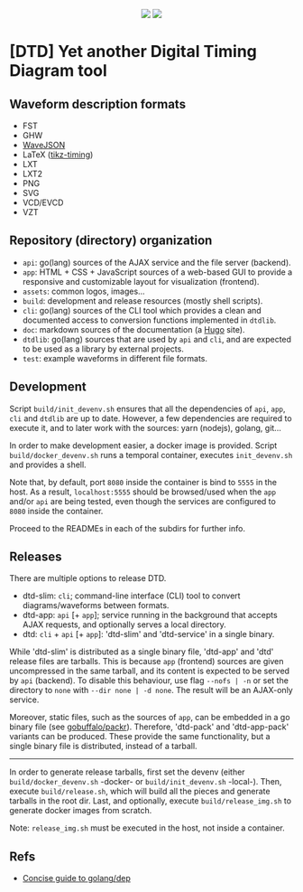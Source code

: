 <p align="center">
  <a title="Frontend Dependency Status" href="https://david-dm.org/1138-4EB/dtd?path=app"><img src="https://img.shields.io/david/1138-4EB/dtd.svg?path=app&longCache=true&style=flat-square&label=frontend%20deps"></a><!--
  -->
  <a title="Frontend DevDependency Status" href="https://david-dm.org/1138-4EB/dtd?path=app&type=dev"><img src="https://img.shields.io/david/dev/1138-4EB/dtd.svg?path=app&longCache=true&style=flat-square&label=frontend%20devdeps"></a><!--
  -->
</p>

# [DTD] Yet another Digital Timing Diagram tool

## Waveform description formats

- FST
- GHW
- [WaveJSON](https://github.com/drom/wavedrom/wiki/WaveJSON)
- LaTeX ([tikz-timing](https://ctan.org/pkg/tikz-timing))
- LXT
- LXT2
- PNG
- SVG
- VCD/EVCD
- VZT

## Repository (directory) organization

- `api`: go(lang) sources of the AJAX service and the file server (backend).
- `app`: HTML + CSS + JavaScript sources of a web-based GUI to provide a responsive and customizable layout for visualization (frontend).
- `assets`: common logos, images...
- `build`: development and release resources (mostly shell scripts).
- `cli`: go(lang) sources of the CLI tool which provides a clean and documented access to conversion functions implemented in `dtdlib`.
- `doc`: markdown sources of the documentation (a [Hugo](https://github.com/gohugoio/hugo) site).
- `dtdlib`: go(lang) sources that are used by `api` and `cli`, and are expected to be used as a library by external projects.
- `test`: example waveforms in different file formats.

## Development

Script `build/init_devenv.sh` ensures that all the dependencies of `api`, `app`, `cli` and `dtdlib` are up to date. However, a few dependencies are required to execute it, and to later work with the sources: yarn (nodejs), golang, git...

In order to make development easier, a docker image is provided. Script `build/docker_devenv.sh` runs a temporal container, executes `init_devenv.sh` and provides a shell.

Note that, by default, port `8080` inside the container is bind to `5555` in the host. As a result, `localhost:5555` should be browsed/used when the `app` and/or `api` are being tested, even though the services are configured to `8080` inside the container.

Proceed to the READMEs in each of the subdirs for further info.

## Releases

There are multiple options to release DTD.

- dtd-slim: `cli`; command-line interface (CLI) tool to convert diagrams/waveforms between formats.
- dtd-app: `api` [+ `app`]; service running in the background that accepts AJAX requests, and optionally serves a local directory.
- dtd: `cli` + `api` [+ `app`]: 'dtd-slim' and 'dtd-service' in a single binary.

While 'dtd-slim' is distributed as a single binary file, 'dtd-app' and 'dtd' release files are tarballs. This is because `app` (frontend) sources are given uncompressed in the same tarball, and its content is expected to be served by `api` (backend). To disable this behaviour, use flag `--nofs | -n` or set the directory to `none` with `--dir none | -d none`. The result will be an AJAX-only service.

Moreover, static files, such as the sources of `app`, can be embedded in a go binary file (see [gobuffalo/packr](https://github.com/gobuffalo/packr)). Therefore, 'dtd-pack' and 'dtd-app-pack' variants can be produced. These provide the same functionality, but a single binary file is distributed, instead of a tarball.

---

In order to generate release tarballs, first set the devenv (either `build/docker_devenv.sh` -docker- or `build/init_devenv.sh` -local-). Then, execute `build/release.sh`, which will build all the pieces and generate tarballs in the root dir. Last, and optionally, execute `build/release_img.sh` to generate docker images from scratch.

Note: `release_img.sh` must be executed in the host, not inside a container.

## Refs

- [Concise guide to golang/dep ](https://gist.github.com/subfuzion/12342599e26f5094e4e2d08e9d4ad50d)
